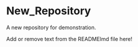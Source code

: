 # New_Repository
A new repository for demonstration.

Add or remove text from the READMElmd file here!
